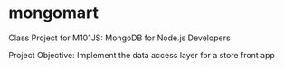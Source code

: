 # mongomart
Class Project for M101JS: MongoDB for Node.js Developers

Project Objective:  Implement the data access layer for a store front app
